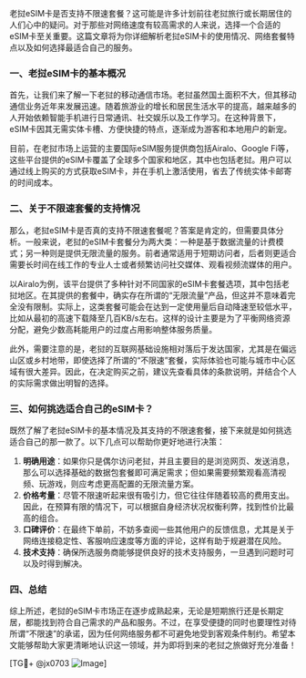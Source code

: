 老挝eSIM卡是否支持不限速套餐？这可能是许多计划前往老挝旅行或长期居住的人们心中的疑问。对于那些对网络速度有较高需求的人来说，选择一个合适的eSIM卡至关重要。这篇文章将为你详细解析老挝eSIM卡的使用情况、网络套餐特点以及如何选择最适合自己的服务。

### 一、老挝eSIM卡的基本概况

首先，让我们来了解一下老挝的移动通信市场。老挝虽然国土面积不大，但其移动通信业务近年来发展迅速。随着旅游业的增长和居民生活水平的提高，越来越多的人开始依赖智能手机进行日常通讯、社交娱乐以及工作学习。在这种背景下，eSIM卡因其无需实体卡槽、方便快捷的特点，逐渐成为游客和本地用户的新宠。

目前，在老挝市场上运营的主要国际eSIM服务提供商包括Airalo、Google Fi等，这些平台提供的eSIM卡覆盖了全球多个国家和地区，其中也包括老挝。用户可以通过线上购买的方式获取eSIM卡，并在手机上激活使用，省去了传统实体卡邮寄的时间成本。

### 二、关于不限速套餐的支持情况

那么，老挝eSIM卡是否真的支持不限速套餐呢？答案是肯定的，但需要具体分析。一般来说，老挝的eSIM卡套餐分为两大类：一种是基于数据流量的计费模式；另一种则是提供无限流量的服务。前者通常适用于短期访问者，后者则更适合需要长时间在线工作的专业人士或者频繁访问社交媒体、观看视频流媒体的用户。

以Airalo为例，该平台提供了多种针对不同国家的eSIM卡套餐选项，其中包括老挝地区。在其提供的套餐中，确实存在所谓的“无限流量”产品，但这并不意味着完全没有限制。实际上，这类套餐可能会在达到一定使用量后自动降速至较低水平，比如从最初的高速下载降至几百KB/s左右。这样的设计主要是为了平衡网络资源分配，避免少数高耗能用户的过度占用影响整体服务质量。

此外，需要注意的是，老挝的互联网基础设施相对落后于发达国家，尤其是在偏远山区或乡村地带，即使选择了所谓的“不限速”套餐，实际体验也可能与城市中心区域有很大差异。因此，在决定购买之前，建议先查看具体的条款说明，并结合个人的实际需求做出明智的选择。

### 三、如何挑选适合自己的eSIM卡？

既然了解了老挝eSIM卡的基本情况及其支持的不限速套餐，接下来就是如何挑选适合自己的那一款了。以下几点可以帮助你更好地进行决策：

1. **明确用途**：如果你只是偶尔访问老挝，并且主要目的是浏览网页、发送消息，那么可以选择基础的数据包套餐即可满足需求；但如果需要频繁观看高清视频、玩游戏，则应考虑更高配置的无限流量方案。
2. **价格考量**：尽管不限速听起来很有吸引力，但它往往伴随着较高的费用支出。因此，在预算有限的情况下，可以根据自身经济状况权衡利弊，找到性价比最高的组合。
3. **口碑评价**：在最终下单前，不妨多查阅一些其他用户的反馈信息，尤其是关于网络连接稳定性、客服响应速度等方面的评论，这样有助于规避潜在风险。
4. **技术支持**：确保所选服务商能够提供良好的技术支持服务，一旦遇到问题时可以及时得到解决。

### 四、总结

综上所述，老挝的eSIM卡市场正在逐步成熟起来，无论是短期旅行还是长期定居，都能找到符合自己需求的产品和服务。不过，在享受便捷的同时也要理性对待所谓“不限速”的承诺，因为任何网络服务都不可避免地受到客观条件制约。希望本文能够帮助大家更清晰地认识这一领域，并为即将到来的老挝之旅做好充分准备！

[TG💪+ @jx0703 ![Image](https://github.com/user-attachments/assets/dbca1d08-cadb-493c-b0ec-ad6f7a83f270)]